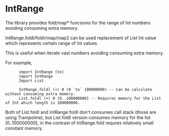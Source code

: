IntRange
========

The library provides fold/map* funcsions for the range of Int numbers avoiding consuming extra memory.

IntRange.foldl/foldr/map/map2 can be used replacement of List Int value which represents certain range of Int values.

This is useful when iterate vast numbers avoiding consuming extra memory.

For example,

```
      import IntRange (to)
      import IntRange
      Import List

      IntRange.foldl (+) 0 (0 `to` 100000000) -- Can be calculate without consuming extra memory.
      List.foldl (+) 0 [0..100000000] -- Requires memory for the List of Int which length is 100000000.
```

Both of List.foldl and IntRange.foldl don't consumes call stack (those are using Trampoline), but List.foldl version consumes memory for the list [0..100000000], in the contrast of IntRange.fold requres relatively small constant memory.
